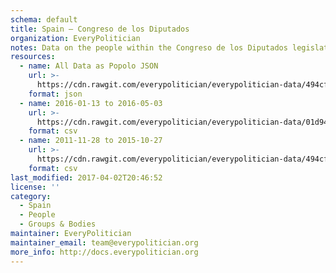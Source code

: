 ```yaml
---
schema: default
title: Spain — Congreso de los Diputados
organization: EveryPolitician
notes: Data on the people within the Congreso de los Diputados legislature of Spain.
resources:
  - name: All Data as Popolo JSON
    url: >-
      https://cdn.rawgit.com/everypolitician/everypolitician-data/494cfcb9ad5da100dd99e0f114074c3daf4b89fb/data/Spain/Congress/ep-popolo-v1.0.json
    format: json
  - name: 2016-01-13 to 2016-05-03
    url: >-
      https://cdn.rawgit.com/everypolitician/everypolitician-data/01d946e74d10a3c5db6bb8f132333b53f761cd89/data/Spain/Congress/term-11.csv
    format: csv
  - name: 2011-11-28 to 2015-10-27
    url: >-
      https://cdn.rawgit.com/everypolitician/everypolitician-data/494cfcb9ad5da100dd99e0f114074c3daf4b89fb/data/Spain/Congress/term-10.csv
    format: csv
last_modified: 2017-04-02T20:46:52
license: ''
category:
  - Spain
  - People
  - Groups & Bodies
maintainer: EveryPolitician
maintainer_email: team@everypolitician.org
more_info: http://docs.everypolitician.org
---
```

